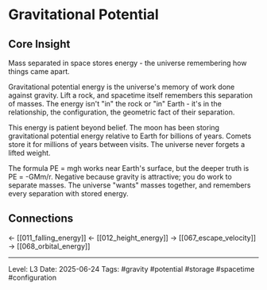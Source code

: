 # Gravitational Potential

## Core Insight
Mass separated in space stores energy - the universe remembering how things came apart.

Gravitational potential energy is the universe's memory of work done against gravity. Lift a rock, and spacetime itself remembers this separation of masses. The energy isn't "in" the rock or "in" Earth - it's in the relationship, the configuration, the geometric fact of their separation.

This energy is patient beyond belief. The moon has been storing gravitational potential energy relative to Earth for billions of years. Comets store it for millions of years between visits. The universe never forgets a lifted weight.

The formula PE = mgh works near Earth's surface, but the deeper truth is PE = -GMm/r. Negative because gravity is attractive; you do work to separate masses. The universe "wants" masses together, and remembers every separation with stored energy.

## Connections
← [[011_falling_energy]]
← [[012_height_energy]]
→ [[067_escape_velocity]]
→ [[068_orbital_energy]]

---
Level: L3
Date: 2025-06-24
Tags: #gravity #potential #storage #spacetime #configuration